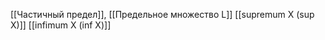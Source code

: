 ---
---

[[Частичный предел]], [[Предельное множество L]]
[[supremum X (sup X)]]
[[infimum X (inf X)]]
